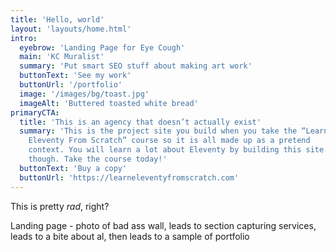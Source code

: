 ```yaml
---
title: 'Hello, world'
layout: 'layouts/home.html'
intro:
  eyebrow: 'Landing Page for Eye Cough'
  main: 'KC Muralist'
  summary: 'Put smart SEO stuff about making art work'
  buttonText: 'See my work'
  buttonUrl: '/portfolio'
  image: '/images/bg/toast.jpg'
  imageAlt: 'Buttered toasted white bread'
primaryCTA:
  title: 'This is an agency that doesn’t actually exist'
  summary: 'This is the project site you build when you take the “Learn
    Eleventy From Scratch” course so it is all made up as a pretend
    context. You will learn a lot about Eleventy by building this site
    though. Take the course today!'
  buttonText: 'Buy a copy'
  buttonUrl: 'https://learneleventyfromscratch.com'
---
```


This is pretty _rad_, right?

Landing page - photo of bad ass wall, leads to section capturing services, leads to a bite about al, then leads to a sample of portfolio
